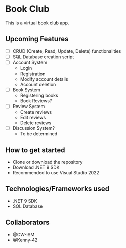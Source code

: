# Book Club
This is a virtual book club app.

## Upcoming Features
- [ ] CRUD (Create, Read, Update, Delete) functionalities
- [ ] SQL Database creation script
- [ ] Account System
   - Login
   - Registration
   - Modify account details
   - Account deletion
- [ ] Book System
   - Registering books
   - Book Reviews?
- [ ] Review System
   - Create reviews
   - Edit reviews
   - Delete reviews
- [ ] Discussion System?
   - To be determined

## How to get started
- Clone or download the repository
- Download .NET 9 SDK
- Recommended to use Visual Studio 2022

## Technologies/Frameworks used
- .NET 9 SDK
- SQL Database

## Collaborators
- @CW-ISM 
- @Kenny-42 
